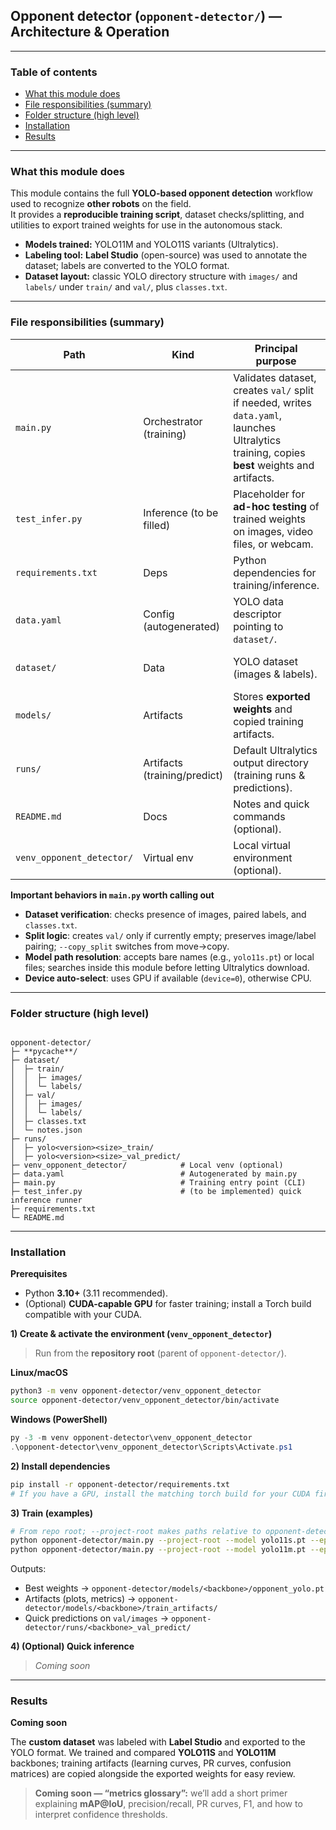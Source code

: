 ## Opponent detector (`opponent-detector/`) — Architecture & Operation
---

### Table of contents
- [What this module does](#what-this-module-does)
- [File responsibilities (summary)](#file-responsibilities-summary)
- [Folder structure (high level)](#folder-structure-high-level)
- [Installation](#installation)
- [Results](#results)

---

### What this module does
This module contains the full **YOLO-based opponent detection** workflow used to recognize **other robots** on the field.  
It provides a **reproducible training script**, dataset checks/splitting, and utilities to export trained weights for use in the autonomous stack.

- **Models trained:** YOLO11M and YOLO11S variants (Ultralytics).  
- **Labeling tool:** **Label Studio** (open-source) was used to annotate the dataset; labels are converted to the YOLO format.  
- **Dataset layout:** classic YOLO directory structure with `images/` and `labels/` under `train/` and `val/`, plus `classes.txt`.

---

### File responsibilities (summary)

| Path | Kind | Principal purpose | Key parameters / behavior | Notes |
|---|---|---|---|---|
| `main.py` | Orchestrator (training) | Validates dataset, creates `val/` split if needed, writes `data.yaml`, launches Ultralytics training, copies **best** weights and artifacts. | **CLI:** `--model (yolo11s.pt by default)`, `--epochs (60)`, `--imgsz (640)`, `--batch (16)`, `--device (auto)`, `--train_pct (0.9)`, `--copy_split`, `--project-root`. Sets `ULTRALYTICS_HOME` to keep downloads and runs inside the module. | Saves run under `runs/<model>_train/`. Copies `weights/best.pt` to `models/<backbone>/opponent_yolo.pt` and run artifacts to `models/<backbone>/train_artifacts/`. Also runs quick predictions on `val/images` → `runs/<model>_val_predict/`. |
| `test_infer.py` | Inference (to be filled) | Placeholder for **ad-hoc testing** of trained weights on images, video files, or webcam. | Suggested args to support when implemented: `--weights`, `--source {path|0}`, `--conf`, `--imgsz`. | Use the exported `models/<backbone>/opponent_yolo.pt`. |
| `requirements.txt` | Deps | Python dependencies for training/inference. | Install Ultralytics; install PyTorch matching your CPU/GPU. | If using CUDA, install Torch with the appropriate CUDA build. |
| `data.yaml` | Config (autogenerated) | YOLO data descriptor pointing to `dataset/`. | Filled by `main.py` based on `classes.txt` and dataset root. | Do not edit by hand; rerun `main.py` to regenerate. |
| `dataset/` | Data | YOLO dataset (images & labels). | `train/images`, `train/labels`, `val/images`, `val/labels`, `classes.txt`, optional `notes.json`. | `main.py` will **split** from `train/` to `val/` if `val/` is empty (keeps pairs aligned). |
| `models/` | Artifacts | Stores **exported weights** and copied training artifacts. | Example: `models/yolo11s/opponent_yolo.pt`. | Keep multiple backbones side-by-side. |
| `runs/` | Artifacts (training/predict) | Default Ultralytics output directory (training runs & predictions). | Created per run by `main.py`. | Safe to prune old runs after exporting weights. |
| `README.md` | Docs | Notes and quick commands (optional). | — | Complement to this section. |
| `venv_opponent_detector/` | Virtual env | Local virtual environment (optional). | — | Name used in the install steps below. |

**Important behaviors in `main.py` worth calling out**
- **Dataset verification**: checks presence of images, paired labels, and `classes.txt`.
- **Split logic**: creates `val/` only if currently empty; preserves image/label pairing; `--copy_split` switches from move→copy.
- **Model path resolution**: accepts bare names (e.g., `yolo11s.pt`) or local files; searches inside this module before letting Ultralytics download.
- **Device auto-select**: uses GPU if available (`device=0`), otherwise CPU.

---

### Folder structure (high level)
```

opponent-detector/
├─ **pycache**/
├─ dataset/
│  ├─ train/
│  │  ├─ images/
│  │  └─ labels/
│  ├─ val/
│  │  ├─ images/
│  │  └─ labels/
│  ├─ classes.txt
│  └─ notes.json
├─ runs/
│  ├─ yolo<version><size>_train/
│  ├─ yolo<version><size>_val_predict/
├─ venv_opponent_detector/            # Local venv (optional)
├─ data.yaml                          # Autogenerated by main.py
├─ main.py                            # Training entry point (CLI)
├─ test_infer.py                      # (to be implemented) quick inference runner
├─ requirements.txt
└─ README.md

````

---

### Installation

**Prerequisites**
- Python **3.10+** (3.11 recommended).
- (Optional) **CUDA-capable GPU** for faster training; install a Torch build compatible with your CUDA.

**1) Create & activate the environment (`venv_opponent_detector`)**

> Run from the **repository root** (parent of `opponent-detector/`).

**Linux/macOS**
````bash
python3 -m venv opponent-detector/venv_opponent_detector
source opponent-detector/venv_opponent_detector/bin/activate
`````

**Windows (PowerShell)**

````powershell
py -3 -m venv opponent-detector\venv_opponent_detector
.\opponent-detector\venv_opponent_detector\Scripts\Activate.ps1
````

**2) Install dependencies**

````bash
pip install -r opponent-detector/requirements.txt
# If you have a GPU, install the matching torch build for your CUDA first.
````

**3) Train (examples)**

````bash
# From repo root; --project-root makes paths relative to opponent-detector/
python opponent-detector/main.py --project-root --model yolo11s.pt --epochs 80 --imgsz 640 --batch 16
python opponent-detector/main.py --project-root --model yolo11m.pt --epochs 80 --imgsz 640 --batch 16
````

Outputs:

* Best weights → `opponent-detector/models/<backbone>/opponent_yolo.pt`
* Artifacts (plots, metrics) → `opponent-detector/models/<backbone>/train_artifacts/`
* Quick predictions on `val/images` → `opponent-detector/runs/<backbone>_val_predict/`

**4) (Optional) Quick inference**

> *Coming soon*

---

### Results

**Coming soon**

The **custom dataset** was labeled with **Label Studio** and exported to the YOLO format. We trained and compared **YOLO11S** and **YOLO11M** backbones; training artifacts (learning curves, PR curves, confusion matrices) are copied alongside the exported weights for easy review.

> **Coming soon — “metrics glossary”:** we’ll add a short primer explaining **mAP@IoU**, precision/recall, PR curves, F1, and how to interpret confidence thresholds.